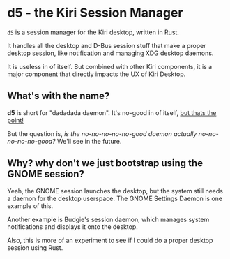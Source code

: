 # d5 - the Kiri Session Manager

`d5` is a session manager for the Kiri desktop, written in Rust.

It handles all the desktop and D-Bus session stuff that make a proper desktop session, like notification and managing XDG desktop daemons.

It is useless in of itself. But combined with other Kiri components, it is a major component that directly impacts the UX of Kiri Desktop.

## What's with the name?

**d5** is short for "dadadada daemon". It's no-good in of itself, [but thats the point!](https://youtu.be/ANp0qch3XVM)

But the question is, *is the no-no-no-no-no-good daemon actually no-no-no-no-no-good?* We'll see in the future.

## Why? why don't we just bootstrap using the GNOME session?

Yeah, the GNOME session launches the desktop, but the system still needs a daemon for the desktop userspace. The GNOME Settings Daemon is one example of this.

Another example is Budgie's session daemon, which manages system notifications and displays it onto the desktop.

Also, this is more of an experiment to see if I could do a proper desktop session using Rust.